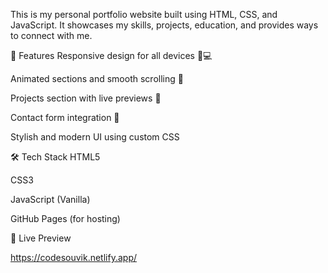 This is my personal portfolio website built using HTML, CSS, and JavaScript. It showcases my skills, projects, education, and provides ways to connect with me.

🚀 Features
Responsive design for all devices 📱💻

Animated sections and smooth scrolling 🎨

Projects section with live previews 🔗

Contact form integration 📩

Stylish and modern UI using custom CSS

🛠️ Tech Stack
HTML5

CSS3

JavaScript (Vanilla)

GitHub Pages (for hosting)

🌟 Live Preview

https://codesouvik.netlify.app/

